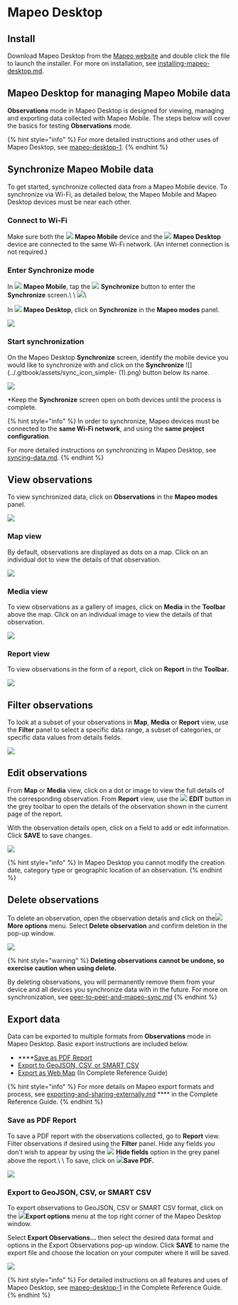 # Mapeo Desktop

## Install

Download Mapeo Desktop from the [Mapeo website](https://docs.mapeo.app) and double click the file to launch the installer. For more on installation, see [installing-mapeo-desktop.md](../reference-guide/mapeo-desktop-setup-and-use/mapeo-desktop-implementation/installing-mapeo-desktop.md "mention").

## Mapeo Desktop for managing Mapeo Mobile data

**Observations** mode in Mapeo Desktop is designed for viewing, managing and exporting data collected with Mapeo Mobile. The steps below will cover the basics for testing **Observations** mode.&#x20;

{% hint style="info" %}
For more detailed instructions and other uses of Mapeo Desktop, see [mapeo-desktop-1](../reference-guide/mapeo-desktop-setup-and-use/mapeo-desktop-1/ "mention").
{% endhint %}

## Synchronize Mapeo Mobile data

To get started, synchronize collected data from a Mapeo Mobile device. To synchronize via Wi-Fi, as detailed below, the Mapeo Mobile and Mapeo Desktop devices must be near each other.

### Connect to Wi-Fi

Make sure both the ![](../.gitbook/assets/Mapeo\_Mobile.png) **Mapeo Mobile** device and the ![](../.gitbook/assets/Mapeo\_Desktop.png) **Mapeo Desktop** device are connected to the same Wi-Fi network. (An internet connection is not required.)

### Enter Synchronize mode

In ![](../.gitbook/assets/Mapeo\_Mobile.png) **Mapeo Mobile**, tap the ![](../.gitbook/assets/app\_icons\_Sync.png) **Synchronize** button to enter the **Synchronize** screen.\ \ ![](../.gitbook/assets/Homescreen-Sync\_button.jpg)\


In ![](../.gitbook/assets/Mapeo\_Desktop.png) **Mapeo Desktop**, click on **Synchronize** in the **Mapeo modes** panel.

![](../.gitbook/assets/Md\_Synchronize\_mode.jpg)

### Start synchronization

On the Mapeo Desktop **Synchronize** screen, identify the mobile device you would like to synchronize with and click on the **Synchronize** ![](../.gitbook/assets/sync\_icon\_simple- (1).png) button below its name.

![](../.gitbook/assets/Md\_Synchronize\_mode\_sync\_with\_mobile.jpg)

\*Keep the **Synchronize** screen open on both devices until the process is complete.

{% hint style="info" %}
In order to synchronize, Mapeo devices must be connected to the **same Wi-Fi network**, and using the **same project configuration**.

For more detailed instructions on synchronizing in Mapeo Desktop, see [syncing-data.md](../reference-guide/mapeo-desktop-setup-and-use/mapeo-desktop-1/using-mapeo-desktop-to-manage-mapeo-mobile-data/syncing-data.md "mention").
{% endhint %}

## View observations

To view synchronized data, click on **Observations** in the **Mapeo modes** panel.&#x20;

![](../.gitbook/assets/Md\_Observations\_mode.jpg)

### Map view

By default, observations are displayed as dots on a map. Click on an individual dot to view the details of that observation.

![](../.gitbook/assets/Md\_map\_hover.jpg)

### Media view

To view observations as a gallery of images, click on **Media** in the **Toolbar** above the map. Click on an individual image to view the details of that observation.

![](../.gitbook/assets/Md\_media\_view\_button.jpg)

### **Report view**

To view observations in the form of a report, click on **Report** in the **Toolbar.**

![](../.gitbook/assets/Md\_report\_view\_button.jpg)

## **Filter observations**

To look at a subset of your observations in **Map**, **Media** or **Report** view, use the **Filter** panel to select a specific data range, a subset of categories, or specific data values from details fields.&#x20;

![](../.gitbook/assets/Md\_Filter\_panel.jpg)

## **Edit observations**

From **Map** or **Media** view, click on a dot or image to view the full details of the corresponding observation. From **Report** view, use the ![](../.gitbook/assets/Webmaps\_edit\_icon.jpg) **EDIT** button in the grey toolbar to open the details of the observation shown in the current page of the report.

With the observation details open, click on a field to add or edit information. Click **SAVE** to save changes.

![](../.gitbook/assets/Md\_edit\_observation.jpg)

{% hint style="info" %}
In Mapeo Desktop you cannot modify the creation date, category type or geographic location of an observation.
{% endhint %}

## Delete observations

To delete an observation, open the observation details and click on the![](../.gitbook/assets/Three\_dots\_menu.png)**More options** menu. Select **Delete observation** and confirm deletion in the pop-up window.

![](../.gitbook/assets/Md\_edit\_observation\_more\_options.jpg)

{% hint style="warning" %}
**Deleting observations cannot be undone, so exercise caution when using delete.**

By deleting observations, you will permanently remove them from your device and all devices you synchronize data with in the future. For more on synchronization, see [peer-to-peer-and-mapeo-sync.md](../introduction/what-is-mapeo/peer-to-peer-and-mapeo-sync.md "mention")
{% endhint %}

## Export data

Data can be exported to multiple formats from **Observations** mode in Mapeo Desktop. Basic export instructions are included below.&#x20;

* ****[Save as PDF Report](mapeo-desktop.md#save-as-pdf-report)
* [Export to GeoJSON, CSV, or SMART CSV](mapeo-desktop.md#export-to-geojson-csv-or-smart-csv)
* [Export as Web Map](../reference-guide/mapeo-desktop-1/using-mapeo-desktop-to-manage-mapeo-mobile-data/exporting-and-sharing-externally.md#export-as-web-map) (In Complete Reference Guide)

{% hint style="info" %}
For more details on Mapeo export formats and process, see [exporting-and-sharing-externally.md](../reference-guide/mapeo-desktop-1/using-mapeo-desktop-to-manage-mapeo-mobile-data/exporting-and-sharing-externally.md "mention") **** in the Complete Reference Guide.
{% endhint %}

### **Save as PDF Report**

To save a PDF report with the observations collected, go to **Report** view. Filter observations if desired using the **Filter** panel. Hide any fields you don't wish to appear by using the ![](../.gitbook/assets/hide.png) **Hide fields** option in the grey panel above the report.\ \ To save, click on ![](../.gitbook/assets/icon-load.png)**Save PDF.**

![](../.gitbook/assets/Md\_report\_save\_pdf.jpg)

### Export to GeoJSON, CSV, or SMART CSV

To export observations to GeoJSON, CSV or SMART CSV format, click on the ![](../.gitbook/assets/ico\_export.png)**Export options** menu at the top right corner of the Mapeo Desktop window.

Select **Export Observations...** then select the desired data format and options in the Export Observations pop-up window. Click **SAVE** to name the export file and choose the location on your computer where it will be saved.

![](../.gitbook/assets/Md\_Export\_observations\_menu.jpg)

{% hint style="info" %}
For detailed instructions on all features and uses of Mapeo Desktop, see [mapeo-desktop-1](../reference-guide/mapeo-desktop-setup-and-use/mapeo-desktop-1/ "mention") in the Complete Reference Guide.
{% endhint %}

